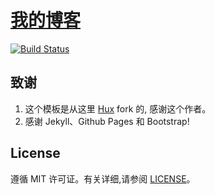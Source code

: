# [我的博客](https://lihangqi.top)

[![Build Status](https://travis-ci.com/lihangqi/lihangqi.github.io.svg?branch=master)](https://travis-ci.com/lihangqi/lihangqi.github.io)

## 致谢

1. 这个模板是从这里 [Hux](https://github.com/Huxpro/huxpro.github.io) fork 的, 感谢这个作者。 
2. 感谢 Jekyll、Github Pages 和 Bootstrap!

## License

遵循 MIT 许可证。有关详细,请参阅 [LICENSE](https://github.com/qiubaiying/qiubaiying.github.io/blob/master/LICENSE)。

